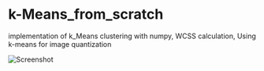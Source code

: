 # k-Means_from_scratch
implementation of k_Means clustering with numpy, WCSS calculation, Using k-means for image quantization


![Screenshot]()

